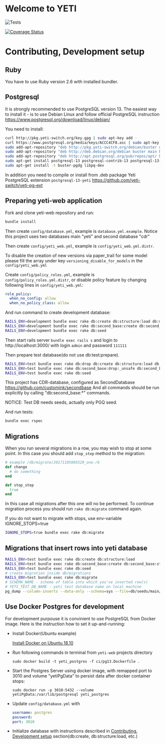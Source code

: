 # Welcome to YETI
![Tests](https://github.com/yeti-switch/yeti-web/workflows/Tests/badge.svg?branch=master)

[![Coverage Status](https://coveralls.io/repos/github/yeti-switch/yeti-web/badge.svg?branch=master)](https://coveralls.io/github/yeti-switch/yeti-web?branch=master)


# Contributing, Development setup

## Ruby

You have to use Ruby version 2.6 with installed bundler.

## Postgresql

It is strongly recommended to use PostgreSQL version 13.
The easiest way to install it - is to use Debian Linux and follow official PostgreSQL instruction
https://www.postgresql.org/download/linux/debian/

You need to install:

```sh
curl http://pkg.yeti-switch.org/key.gpg | sudo apt-key add -
curl https://www.postgresql.org/media/keys/ACCC4CF8.asc	| sudo apt-key add -
sudo add-apt-repository "deb http://pkg.yeti-switch.org/debian/buster unstable main"
sudo add-apt-repository "deb http://deb.debian.org/debian buster main buster non-free"
sudo add-apt-repository "deb http://apt.postgresql.org/pub/repos/apt/ buster-pgdg main"
sudo apt-get install postgresql-13 postgresql-contrib-13 postgresql-13-prefix postgresql-13-pgq3 postgresql-13-pgq-ext postgresql-13-yeti postgresql-13-pllua
sudo apt-get install -t buster-pgdg libpq-dev
```
In addition you need to compile or install from .deb package Yeti PostgreSQL extension `postgresql-13-yeti` https://github.com/yeti-switch/yeti-pg-ext

## Preparing yeti-web application

Fork and clone yeti-web repository and run:

```sh
bundle install
```

Then create `config/database.yml`, example is `database.yml.example`. Notice this project uses two databases main "yeti" and second database "cdr"

Then create `config/yeti_web.yml`, example is `config/yeti_web.yml.distr`.

To disable the creation of new versions via paper_trail for some model please fill the array under key `versioning_disable_for_models` in the `config/yeti_web.yml`

Сreate `config/policy_roles.yml`, example is `config/policy_roles.yml.distr`,
or disable policy feature by changing following lines in `config/yeti_web.yml`:

```yaml
role_policy:
  when_no_config: allow
  when_no_policy_class: allow
```

And run command to create development database:

```sh
RAILS_ENV=development bundle exec rake db:create db:structure:load db:migrate
RAILS_ENV=development bundle exec rake db:second_base:create db:second_base:structure:load db:second_base:migrate
RAILS_ENV=development bundle exec rake db:seed
```

Then start rails server `bundle exec rails s` and login to http://localhost:3000/ with
login `admin` and password `111111`

Then prepare test database(do not use db:test:prepare).

```sh
RAILS_ENV=test bundle exec rake db:drop db:create db:structure:load db:migrate
RAILS_ENV=test bundle exec rake db:second_base:drop:_unsafe db:second_base:create db:second_base:structure:load db:second_base:migrate
RAILS_ENV=test bundle exec rake db:seed
```

This project has CDR-database, configured as SecondDatabase
https://github.com/customink/secondbase
And all commands should be run explicitly by calling "db:second_base:*" commands.

NOTICE: Test DB needs seeds, actually only PGQ seed.

And run tests:

```sh
bundle exec rspec
```

## Migrations

When you run several migrations in a row, you may wish to stop at some point. In this case you should add `stop_step` method to the migration:

```ruby
# example /db/migrate/20171105085529_one.rb
def change
  # do something
end

def stop_step
  true
end
```

In this case all migrations after this one will no be performed. To continue migration process you should run `rake db:migrate` command again.

If you do not want to migrate with stops, use env-variable IGNORE_STOPS=true

```sh
IGNORE_STOPS=true bundle exec rake db:migrate
```

## Migrations that insert rows into yeti database

```bash
RAILS_ENV=test bundle exec rake db:create db:structure:load
RAILS_ENV=test bundle exec rake db:second_base:create db:second_base:structure:load
RAILS_ENV=test bundle exec rake db:seed
# create migration inside db/migrations
RAILS_ENV=test bundle exec rake db:migrate
# SCHEMA_NAME - schema of table into which you've inserted row(s)
# YETI_TEST_DB_NAME - yeti test database name on local machine
pg_dump --column-inserts --data-only --schema=sys --file=db/seeds/main/SCHEMA_NAME.sql YETI_TEST_DB_NAME
```

## Use Docker Postgres for development

For development purpouse it is convinient to use PostgreSQL from Docker image. Here is the instruction how to set it up-and-running:

* Install Docker(Ubuntu example)

  [Install Docker on Ubuntu 18.10](https://www.thecodecampus.de/blog/install-docker-on-ubuntu-18-10/)

* Run following commands in terminal from `yeti-web` projects directory

  ```
  sudo docker build -t yeti_postgres -f ci/pg13.Dockerfile .
  ```

* Start the Postgres Server using docker image, with remapped port to 3010 and volume "yetiPgData" to persist data after docker container stops:

  ```
  sudo docker run -p 3010:5432 --volume yetiPgData:/var/lib/postgresql yeti_postgres
  ```

* Update `config/database.yml` with

  ```yml
  username: postgres
  password:
  port: 3010
  ```

* Initialize database with instructions described in [Contributing, Development setup](#contributing-development-setup) section(db:create, db:structure:load, etc.)

